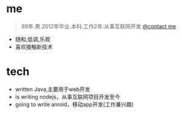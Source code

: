 
me
======

> 89年.男.2012年毕业.本科.工作2年.从事互联网开发  [@contact me](992512186@qq.com)

* 随和,低调,乐观
* 喜欢接触新技术


tech
======

* written Java,主要用于web开发
* is writing nodejs，从事互联网项目开发至今
* going to write anroid，移动app开发(工作兼兴趣)
































